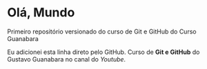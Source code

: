 # Olá, Mundo
 Primeiro repositório versionado do curso de Git e GitHub do Curso Guanabara
 
 Eu adicionei esta linha direto pelo GitHub.
Curso  de **Git e GitHub** do Gustavo Guanabara no canal do *Youtube*.

